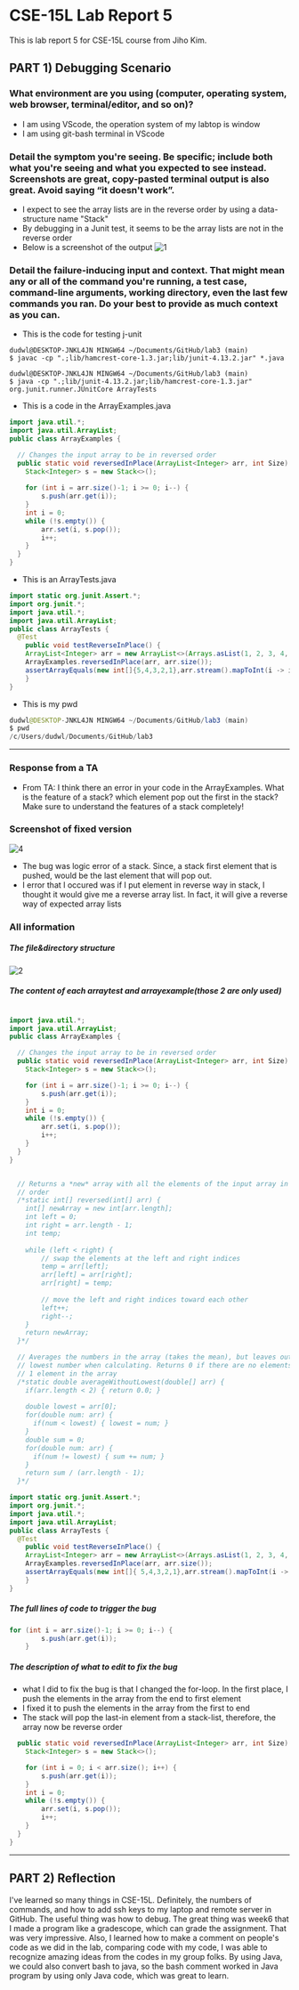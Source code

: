 # CSE-15L Lab Report 5
This is lab report 5 for CSE-15L course from Jiho Kim.
## PART 1) Debugging Scenario
### What environment are you using (computer, operating system, web browser, terminal/editor, and so on)?
* I am using VScode, the operation system of my labtop is window
* I am using git-bash terminal in VScode    
### Detail the symptom you're seeing. Be specific; include both what you're seeing and what you expected to see instead. Screenshots are great, copy-pasted terminal output is also great. Avoid saying “it doesn't work”.
* I expect to see the array lists are in the reverse order by using a data-structure name "Stack"
* By debugging in a Junit test, it seems to be the array lists are not in the reverse order
* Below is a screenshot of the output
![1](https://github.com/jiho-98/cse15l-lab-reports/assets/129816454/87e3d975-59d8-4590-b3c5-a2e7588b528e)    
### Detail the failure-inducing input and context. That might mean any or all of the command you're running, a test case, command-line arguments, working directory, even the last few commands you ran. Do your best to provide as much context as you can.
* This is the code for testing j-unit
```console
dudwl@DESKTOP-JNKL4JN MINGW64 ~/Documents/GitHub/lab3 (main)
$ javac -cp ".;lib/hamcrest-core-1.3.jar;lib/junit-4.13.2.jar" *.java

dudwl@DESKTOP-JNKL4JN MINGW64 ~/Documents/GitHub/lab3 (main)
$ java -cp ".;lib/junit-4.13.2.jar;lib/hamcrest-core-1.3.jar" org.junit.runner.JUnitCore ArrayTests
```
* This is a code in the ArrayExamples.java
```java
import java.util.*;
import java.util.ArrayList;
public class ArrayExamples {

  // Changes the input array to be in reversed order
  public static void reversedInPlace(ArrayList<Integer> arr, int Size) {
    Stack<Integer> s = new Stack<>();
    
    for (int i = arr.size()-1; i >= 0; i--) {
        s.push(arr.get(i));
    }
    int i = 0;
    while (!s.empty()) {
        arr.set(i, s.pop());
        i++;
    }
  }
}
```
* This is an ArrayTests.java
```java
import static org.junit.Assert.*;
import org.junit.*;
import java.util.*;
import java.util.ArrayList;
public class ArrayTests {
  @Test 
	public void testReverseInPlace() {
    ArrayList<Integer> arr = new ArrayList<>(Arrays.asList(1, 2, 3, 4, 5));
    ArrayExamples.reversedInPlace(arr, arr.size());
    assertArrayEquals(new int[]{5,4,3,2,1},arr.stream().mapToInt(i -> i).toArray());
	}
}
```
* This is my pwd 
```java
dudwl@DESKTOP-JNKL4JN MINGW64 ~/Documents/GitHub/lab3 (main)
$ pwd
/c/Users/dudwl/Documents/GitHub/lab3
```    
---
### Response from a TA
* From TA: I think there an error in your code in the ArrayExamples. What is the feature of a stack? which element pop out the first in the stack? Make sure to understand the features of a stack completely!    
### Screenshot of fixed version
![4](https://github.com/jiho-98/cse15l-lab-reports/assets/129816454/0dba2ce3-3543-4dd8-a11c-6cfe349dfa6d)    
* The bug was logic error of a stack. Since, a stack first element that is pushed, would be the last element that will pop out.
* I error that I occured was if I put element in reverse way in stack, I thought it would give me a reverse array list. In fact, it will give a reverse way of expected array lists
### All information
##### The file&directory structure    
![2](https://github.com/jiho-98/cse15l-lab-reports/assets/129816454/cbc3348f-55bb-4be1-bc26-5401173d2357)
##### The content of each arraytest and arrayexample(those 2 are only used)
```java

import java.util.*;
import java.util.ArrayList;
public class ArrayExamples {

  // Changes the input array to be in reversed order
  public static void reversedInPlace(ArrayList<Integer> arr, int Size) {
    Stack<Integer> s = new Stack<>();

    for (int i = arr.size()-1; i >= 0; i--) {
        s.push(arr.get(i));
    }
    int i = 0;
    while (!s.empty()) {
        arr.set(i, s.pop());
        i++;
    }
  }
}


  // Returns a *new* array with all the elements of the input array in reversed
  // order
  /*static int[] reversed(int[] arr) {
    int[] newArray = new int[arr.length];
    int left = 0;
    int right = arr.length - 1;
    int temp;
    
    while (left < right) {
        // swap the elements at the left and right indices
        temp = arr[left];
        arr[left] = arr[right];
        arr[right] = temp;
        
        // move the left and right indices toward each other
        left++;
        right--;
    }
    return newArray;
  }*/

  // Averages the numbers in the array (takes the mean), but leaves out the
  // lowest number when calculating. Returns 0 if there are no elements or just
  // 1 element in the array
  /*static double averageWithoutLowest(double[] arr) {
    if(arr.length < 2) { return 0.0; }
   
    double lowest = arr[0];
    for(double num: arr) {
      if(num < lowest) { lowest = num; }
    }
    double sum = 0;
    for(double num: arr) {
      if(num != lowest) { sum += num; }
    }
    return sum / (arr.length - 1);
  }*/
```    
```java
import static org.junit.Assert.*;
import org.junit.*;
import java.util.*;
import java.util.ArrayList;
public class ArrayTests {
  @Test 
	public void testReverseInPlace() {
    ArrayList<Integer> arr = new ArrayList<>(Arrays.asList(1, 2, 3, 4, 5));
    ArrayExamples.reversedInPlace(arr, arr.size());
    assertArrayEquals(new int[]{ 5,4,3,2,1},arr.stream().mapToInt(i -> i).toArray());
	}
}
```    
##### The full lines of code to trigger the bug
```java
for (int i = arr.size()-1; i >= 0; i--) {
        s.push(arr.get(i));
    }
```    
##### The description of what to edit to fix the bug
* what I did to fix the bug is that I changed the for-loop. In the first place, I push the elements in the array from the end to first element
* I fixed it to push the elements in the array from the first to end
* The stack will pop the last-in element from a stack-list, therefore, the array now be reverse order
```java
  public static void reversedInPlace(ArrayList<Integer> arr, int Size) {
    Stack<Integer> s = new Stack<>();

    for (int i = 0; i < arr.size(); i++) {
        s.push(arr.get(i));
    }
    int i = 0;
    while (!s.empty()) {
        arr.set(i, s.pop());
        i++;
    }
  }
}
```    
---
## PART 2) Reflection
I've learned so many things in CSE-15L. Definitely, the numbers of commands, and how to add ssh keys to my laptop and remote server in GitHub. The useful thing was how to debug. The great thing was week6 that I made a program like a gradescope, which can grade the assignment. That was very impressive. Also, I learned how to make a comment on people's code as we did in the lab, comparing code with my code, I was able to recognize amazing ideas from the codes in my group folks. By using Java, we could also convert bash to java, so the bash comment worked in Java program by using only Java code, which was great to learn.





